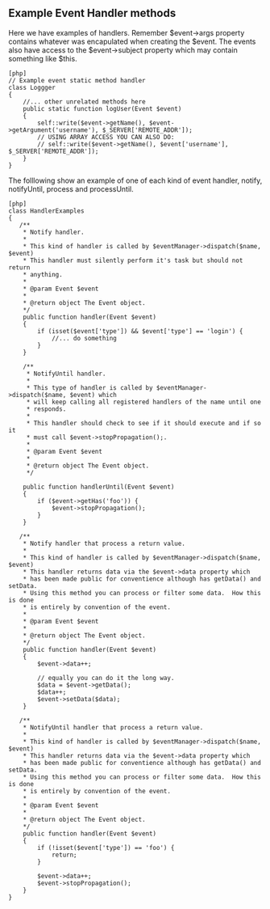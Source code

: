 Example Event Handler methods
-----------------------------

Here we have examples of handlers.  Remember $event->args property contains
whatever was encapulated when creating the $event. The events also have access
to the $event->subject property which may contain something like $this.

    [php]
    // Example event static method handler
    class Loggger
    {
        //... other unrelated methods here
        public static function logUser(Event $event)
        {
            self::write($event->getName(), $event->getArgument('username'), $_SERVER['REMOTE_ADDR']);
            // USING ARRAY ACCESS YOU CAN ALSO DO:
            // self::write($event->getName(), $event['username'], $_SERVER['REMOTE_ADDR']);
        }
    }

The folllowing show an example of one of each kind of event handler, notify, notifyUntil, process and processUntil.

    [php]
    class HandlerExamples
    {
       /**
        * Notify handler.
        *
        * This kind of handler is called by $eventManager->dispatch($name, $event)
        * This handler must silently perform it's task but should not return
        * anything.
        *
        * @param Event $event
        *
        * @return object The Event object.
        */
        public function handler(Event $event)
        {
            if (isset($event['type']) && $event['type'] == 'login') {
                //... do something
            }
        }

        /**
         * NotifyUntil handler.
         *
         * This type of handler is called by $eventManager->dispatch($name, $event) which
         * will keep calling all registered handlers of the name until one
         * responds.
         *
         * This handler should check to see if it should execute and if so it
         * must call $event->stopPropagation();.
         *
         * @param Event $event
         *
         * @return object The Event object.
         */

        public function handlerUntil(Event $event)
        {
            if ($event->getHas('foo')) {
                $event->stopPropagation();
            }
        }

       /**
        * Notify handler that process a return value.
        *
        * This kind of handler is called by $eventManager->dispatch($name, $event)
        * This handler returns data via the $event->data property which
        * has been made public for conventience although has getData() and setData.
        * Using this method you can process or filter some data.  How this is done
        * is entirely by convention of the event.
        *
        * @param Event $event
        *
        * @return object The Event object.
        */
        public function handler(Event $event)
        {
            $event->data++;

            // equally you can do it the long way.
            $data = $event->getData();
            $data++;
            $event->setData($data);
        }

       /**
        * NotifyUntil handler that process a return value.
        *
        * This kind of handler is called by $eventManager->dispatch($name, $event)
        * This handler returns data via the $event->data property which
        * has been made public for conventience although has getData() and setData.
        * Using this method you can process or filter some data.  How this is done
        * is entirely by convention of the event.
        *
        * @param Event $event
        *
        * @return object The Event object.
        */
        public function handler(Event $event)
        {
            if (!isset($event['type']) == 'foo') {
                return;
            }

            $event->data++;
            $event->stopPropagation();
        }
    }

